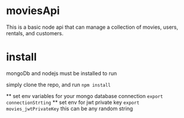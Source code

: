 # moviesApi

This is a basic node api that can manage a collection of movies, users, rentals, and customers.

# install

mongoDb and nodejs must be installed to run

simply clone the repo, and run `npm install`

** set env variables for your mongo database connection
`export connectionStrting`
** set env for jwt private key
`export movies_jwtPrivateKey`  this can be any random string
